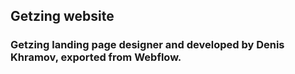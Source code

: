 ## Getzing website

### Getzing landing page designer and developed by Denis Khramov, exported from Webflow.

<!--
**Getzing-UA/Getzing-UA** is a ✨ _special_ ✨ repository because its `README.md` (this file) appears on your GitHub profile.

Here are some ideas to get you started:

-->
